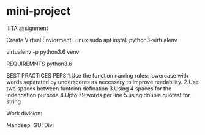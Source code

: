 # mini-project
IIITA assignment


Create Virtual Enviorment:
Linux
sudo apt install python3-virtualenv

virtualenv -p python3.6 venv

REQUIREMNTS
python3.6

BEST PRACTICES
PEP8
1.Use the function naming rules: lowercase with words separated by underscores as necessary to improve readability.
2.Use two spaces between funtcion defination
3.Using 4 spaces for the indendation purpose
4.Upto 79 words per line
5.using double quotest for string 

Work division:

Mandeep: GUI
Divi
